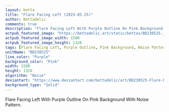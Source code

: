 ```yaml
---
layout: betta
title: "Flare Facing Left (2023-05-25)"
author: Bettadelic
comments: true
description: "Flare Facing Left With Purple Outline On Pink Background With Noise Pattern."
actpub_featured_image: "https://bettadelic.art/static/bettas/BD230525.jpg"
actpub_featured_image_width: 1500
actpub_featured_image_height: 1326
tags: [Flare Facing Left, Purple Outline, Pink Background, Noise Pattern, May 2023, Solid Background Pattern]
unitName: "BD230525"
line_color: "Purple"
background_color: "Pink"
width: 1500
height: 1326
algorithm: "Noise"
deviantart: "https://www.deviantart.com/bettadelic/art/BD230525-Flare-Facing-Left-2023-05-25-964165150"
background_type: "Solid"
---
```


Flare Facing Left With Purple Outline On Pink Background With Noise Pattern.
